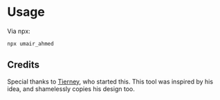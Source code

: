 # Usage

Via npx:

```
npx umair_ahmed
```

## Credits

Special thanks to [Tierney](https://github.com/bnb/bitandbang), who started this. This tool was inspired by his idea, and shamelessly copies his design too.
